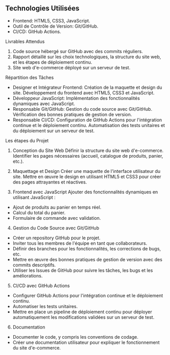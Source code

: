 ## Technologies Utilisées
- Frontend: HTML5, CSS3, JavaScript.
- Outil de Contrôle de Version: Git/GitHub.
- CI/CD: GitHub Actions.

Livrables Attendus
1. Code source hébergé sur GitHub avec des commits réguliers.
2. Rapport détaillé sur les choix technologiques, la structure du site web, et les étapes de déploiement continu.
3. Site web d'e-commerce déployé sur un serveur de test.

Répartition des Tâches
- Designer et Intégrateur Frontend: Création de la maquette et design du site. Développement du frontend avec HTML5, CSS3 et JavaScript.
- Développeur JavaScript: Implémentation des fonctionnalités dynamiques avec JavaScript.
- Responsable Git/GitHub: Gestion du code source avec Git/GitHub. Vérification des bonnes pratiques de gestion de version.
- Responsable CI/CD: Configuration de GitHub Actions pour l'intégration continue et le déploiement continu. Automatisation des tests unitaires et du déploiement sur un serveur de test.

Les étapes du Projet

1. Conception du Site Web
Définir la structure du site web d'e-commerce. Identifier les pages nécessaires (accueil, catalogue de produits, panier, etc.).

2. Maquettage et Design
Créer une maquette de l'interface utilisateur du site. Mettre en œuvre le design en utilisant HTML5 et CSS3 pour créer des pages attrayantes et réactives.

3. Frontend avec JavaScript
Ajouter des fonctionnalités dynamiques en utilisant JavaScript :
- Ajout de produits au panier en temps réel.
- Calcul du total du panier.
- Formulaire de commande avec validation.

4. Gestion du Code Source avec Git/GitHub
- Créer un repository GitHub pour le projet.
- Inviter tous les membres de l'équipe en tant que collaborateurs.
- Définir des branches pour les fonctionnalités, les corrections de bugs, etc.
- Mettre en œuvre des bonnes pratiques de gestion de version avec des commits descriptifs.
- Utiliser les Issues de GitHub pour suivre les tâches, les bugs et les améliorations.

5. CI/CD avec GitHub Actions
- Configurer GitHub Actions pour l'intégration continue et le déploiement continu.
- Automatiser les tests unitaires.
- Mettre en place un pipeline de déploiement continu pour déployer automatiquement les modifications validées sur un serveur de test.

6. Documentation
- Documenter le code, y compris les conventions de codage.
- Créer une documentation utilisateur pour expliquer le fonctionnement du site d'e-commerce.
